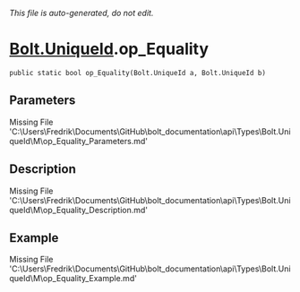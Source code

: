*This file is auto-generated, do not edit.*

# [Bolt.UniqueId](Types/Bolt.UniqueId.md).op_Equality
`public static bool op_Equality(Bolt.UniqueId a, Bolt.UniqueId b)`
## Parameters
Missing File 'C:\Users\Fredrik\Documents\GitHub\bolt_documentation\api\Types\Bolt.UniqueId\M\op_Equality_Parameters.md'
## Description
Missing File 'C:\Users\Fredrik\Documents\GitHub\bolt_documentation\api\Types\Bolt.UniqueId\M\op_Equality_Description.md'
## Example
Missing File 'C:\Users\Fredrik\Documents\GitHub\bolt_documentation\api\Types\Bolt.UniqueId\M\op_Equality_Example.md'
